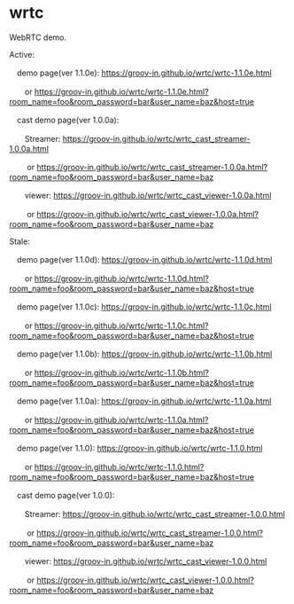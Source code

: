 # wrtc
WebRTC demo.

Active:
  
　demo page(ver 1.1.0e): https://groov-in.github.io/wrtc/wrtc-1.1.0e.html

　　or https://groov-in.github.io/wrtc/wrtc-1.1.0e.html?room_name=foo&room_password=bar&user_name=baz&host=true

　cast demo page(ver 1.0.0a):
 
 　　Streamer: https://groov-in.github.io/wrtc/wrtc_cast_streamer-1.0.0a.html
   
　　 or https://groov-in.github.io/wrtc/wrtc_cast_streamer-1.0.0a.html?room_name=foo&room_password=bar&user_name=baz
   
 　　viewer: https://groov-in.github.io/wrtc/wrtc_cast_viewer-1.0.0a.html
   
　　 or https://groov-in.github.io/wrtc/wrtc_cast_viewer-1.0.0a.html?room_name=foo&room_password=bar&user_name=baz

Stale:

　demo page(ver 1.1.0d): https://groov-in.github.io/wrtc/wrtc-1.1.0d.html

　　or https://groov-in.github.io/wrtc/wrtc-1.1.0d.html?room_name=foo&room_password=bar&user_name=baz&host=true
  
　demo page(ver 1.1.0c): https://groov-in.github.io/wrtc/wrtc-1.1.0c.html

　　or https://groov-in.github.io/wrtc/wrtc-1.1.0c.html?room_name=foo&room_password=bar&user_name=baz&host=true
  
　demo page(ver 1.1.0b): https://groov-in.github.io/wrtc/wrtc-1.1.0b.html

　　or https://groov-in.github.io/wrtc/wrtc-1.1.0b.html?room_name=foo&room_password=bar&user_name=baz&host=true
  
　demo page(ver 1.1.0a): https://groov-in.github.io/wrtc/wrtc-1.1.0a.html

　　or https://groov-in.github.io/wrtc/wrtc-1.1.0a.html?room_name=foo&room_password=bar&user_name=baz&host=true

　demo page(ver 1.1.0): https://groov-in.github.io/wrtc/wrtc-1.1.0.html

　　or https://groov-in.github.io/wrtc/wrtc-1.1.0.html?room_name=foo&room_password=bar&user_name=baz&host=true
  
　cast demo page(ver 1.0.0):
 
 　　Streamer: https://groov-in.github.io/wrtc/wrtc_cast_streamer-1.0.0.html
   
　　 or https://groov-in.github.io/wrtc/wrtc_cast_streamer-1.0.0.html?room_name=foo&room_password=bar&user_name=baz
   
 　　viewer: https://groov-in.github.io/wrtc/wrtc_cast_viewer-1.0.0.html
   
　　 or https://groov-in.github.io/wrtc/wrtc_cast_viewer-1.0.0.html?room_name=foo&room_password=bar&user_name=baz
